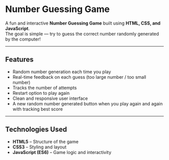 #  Number Guessing Game

A fun and interactive **Number Guessing Game** built using **HTML, CSS, and JavaScript**.  
The goal is simple — try to guess the correct number randomly generated by the computer!

---

##  Features

-  Random number generation each time you play  
-  Real-time feedback on each guess (too large number / too small number)  
-  Tracks the number of attempts  
-  Restart option to play again  
-  Clean and responsive user interface
-  A new random number generated button when you play again and again with tracking best score

---

##  Technologies Used

- **HTML5** – Structure of the game  
- **CSS3** – Styling and layout  
- **JavaScript (ES6)** – Game logic and interactivity  



